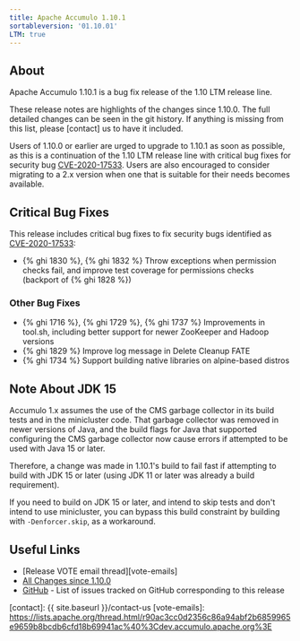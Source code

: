 ```yaml
---
title: Apache Accumulo 1.10.1
sortableversion: '01.10.01'
LTM: true
---
```


## About

Apache Accumulo 1.10.1 is a bug fix release of the 1.10 LTM release line.

These release notes are highlights of the changes since 1.10.0. The full
detailed changes can be seen in the git history. If anything is missing from
this list, please [contact] us to have it included.

Users of 1.10.0 or earlier are urged to upgrade to 1.10.1 as soon as possible,
as this is a continuation of the 1.10 LTM release line with critical bug fixes
for security bug [CVE-2020-17533]. Users are also encouraged to consider
migrating to a 2.x version when one that is suitable for their needs becomes
available.

## Critical Bug Fixes

This release includes critical bug fixes to fix security bugs identified as
[CVE-2020-17533]:

* {% ghi 1830 %}, {% ghi 1832 %} Throw exceptions when permission checks fail,
  and improve test coverage for permissions checks (backport of {% ghi 1828 %})

### Other Bug Fixes

* {% ghi 1716 %}, {% ghi 1729 %}, {% ghi 1737 %} Improvements in tool.sh,
  including better support for newer ZooKeeper and Hadoop versions
* {% ghi 1829 %} Improve log message in Delete Cleanup FATE
* {% ghi 1734 %} Support building native libraries on alpine-based distros

## Note About JDK 15

Accumulo 1.x assumes the use of the CMS garbage collector in its build tests
and in the minicluster code. That garbage collector was removed in newer
versions of Java, and the build flags for Java that supported configuring the
CMS garbage collector now cause errors if attempted to be used with Java 15 or
later.

Therefore, a change was made in 1.10.1's build to fail fast if attempting to
build with JDK 15 or later (using JDK 11 or later was already a build
requirement).

If you need to build on JDK 15 or later, and intend to skip tests and don't
intend to use minicluster, you can bypass this build constraint by building
with `-Denforcer.skip`, as a workaround.
  
## Useful Links

* [Release VOTE email thread][vote-emails]
* [All Changes since 1.10.0][all-changes]
* [GitHub] - List of issues tracked on GitHub corresponding to this release

[CVE-2020-17533]: https://lists.apache.org/thread.html/rf8c1a787b6951d3dacb9ec58f0bf1633790c91f54ff10c6f8ff9d8ed%40%3Cuser.accumulo.apache.org%3E
[GitHub]: https://github.com/apache/accumulo/issues?q=project%3Aapache%2Faccumulo%2F16
[all-changes]: https://github.com/apache/accumulo/compare/rel/1.10.0...apache:rel/1.10.1
[contact]: {{ site.baseurl }}/contact-us
[vote-emails]: https://lists.apache.org/thread.html/r90ac3cc0d2356c86a94abf2b6859965e9659b8bcdb6cfd18b69941ac%40%3Cdev.accumulo.apache.org%3E
